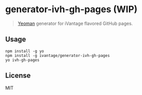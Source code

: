 # generator-ivh-gh-pages (WIP)

> [Yeoman](http://yeoman.io) generator for iVantage flavored GitHub pages.


## Usage

```
npm install -g yo
npm install -g ivantage/generator-ivh-gh-pages
yo ivh-gh-pages
```


## License

MIT
